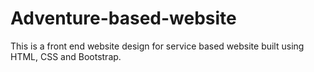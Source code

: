 # Adventure-based-website

This is a front end website design for service based website built using HTML, CSS and Bootstrap.
